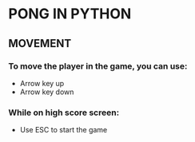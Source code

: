 # PONG IN PYTHON

## MOVEMENT

### To move the player in the game, you can use:

 - Arrow key up
 - Arrow key down

### While on high score screen:

- Use ESC to start the game
